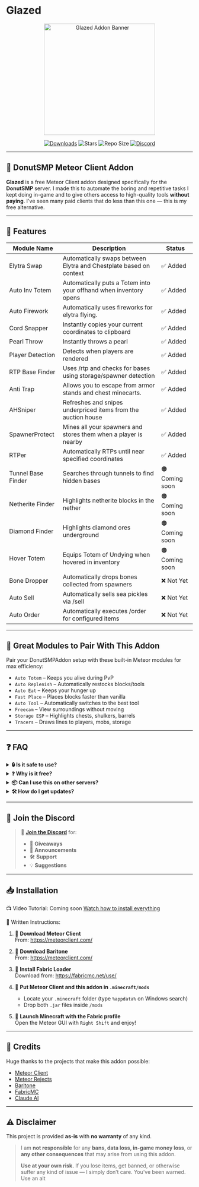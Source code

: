 # Glazed
<p align="center">
  <img src="https://nnpg.dev/Glazedlogo.png" alt="Glazed Addon Banner" width="300"/>
</p>

<p align="center">
  <a href="https://github.com/realnnpg/Glazed/releases"><img src="https://img.shields.io/github/downloads/realnnpg/Glazed/total.svg?style=for-the-badge&label=Downloads" alt="Downloads"/></a>
  <img src="https://img.shields.io/github/stars/realnnpg/Glazed?style=for-the-badge" alt="Stars"/>
  <img src="https://img.shields.io/github/repo-size/realnnpg/Glazed?style=for-the-badge" alt="Repo Size"/>
  <a href="https://discord.gg/TCQDpG8ByY"><img src="https://img.shields.io/discord/1282076342908747879?color=%237289DA&label=Discord&logo=discord&logoColor=white&style=for-the-badge" alt="Discord"/></a>
</p>

---

## 🍩 DonutSMP Meteor Client Addon

**Glazed** is a free Meteor Client addon designed specifically for the **DonutSMP** server. I made this to automate the boring and repetitive tasks I kept doing in-game and to give others access to high-quality tools **without paying**. I've seen many paid clients that do less than this one — this is my free alternative.



---

## 🚀 Features

| Module Name         | Description                                                                 | Status   |
|---------------------|-----------------------------------------------------------------------------|----------|
| Elytra Swap         | Automatically swaps between Elytra and Chestplate based on context          | ✅ Added |
| Auto Inv Totem      | Automatically puts a Totem into your offhand when inventory opens           | ✅ Added |
| Auto Firework       | Automatically uses fireworks for elytra flying.                             | ✅ Added |
| Cord Snapper        | Instantly copies your current coordinates to clipboard                      | ✅ Added |
| Pearl Throw         | Instantly throws a pearl                                                    | ✅ Added |
| Player Detection    | Detects when players are rendered                                           | ✅ Added |
| RTP Base Finder     | Uses /rtp and checks for bases using storage/spawner detection              | ✅ Added |
| Anti Trap           | Allows you to escape from armor stands and chest minecarts.                 | ✅ Added |
| AHSniper            | Refreshes and snipes underpriced items from the auction house               | ✅ Added |
| SpawnerProtect      | Mines all your spawners and stores them when a player is nearby             | ✅ Added |
| RTPer               | Automatically RTPs until near specified coordinates                         | ✅ Added |
| Tunnel Base Finder  | Searches through tunnels to find hidden bases                              | 🟠 Coming soon |
| Netherite Finder    | Highlights netherite blocks in the nether                                   | 🟠 Coming soon |
| Diamond Finder      | Highlights diamond ores underground                                         | 🟠 Coming soon |
| Hover Totem         | Equips Totem of Undying when hovered in inventory                           | 🟠 Coming soon |
| Bone Dropper        | Automatically drops bones collected from spawners                           | ❌ Not Yet |
| Auto Sell           | Automatically sells sea pickles via /sell                                   | ❌ Not Yet |
| Auto Order          | Automatically executes /order for configured items                          | ❌ Not Yet |

---

## 🔗 Great Modules to Pair With This Addon

Pair your DonutSMPAddon setup with these built-in Meteor modules for max efficiency:

- `Auto Totem` – Keeps you alive during PvP
- `Auto Replenish` – Automatically restocks blocks/tools
- `Auto Eat` – Keeps your hunger up
- `Fast Place` – Places blocks faster than vanilla
- `Auto Tool` – Automatically switches to the best tool
- `Freecam` – View surroundings without moving
- `Storage ESP` – Highlights chests, shulkers, barrels
- `Tracers` – Draws lines to players, mobs, storage

---

## ❓ FAQ

<details>
  <summary><strong>🔒 Is it safe to use?</strong></summary>
  <p>
    Yes, it's completely open-source. There are no token loggers, backdoors, or obfuscation. If you're unsure, feel free to inspect the code or compile it yourself.
  </p>
</details>

<details>
  <summary><strong>❓ Why is it free?</strong></summary>
  <p>
    I made this addon to help DonutSMP players automate boring tasks without paying ridiculous prices for private clients. It's a free, powerful alternative.
  </p>
</details>

<details>
  <summary><strong>📦 Can I use this on other servers?</strong></summary>
  <p>
    This addon was made specifically for DonutSMP, and most features are designed to work only there (e.g., Auction Sniper, Auto Sell, RTP Base Finder). While some basic modules may still work elsewhere, the full functionality is best experienced on DonutSMP.
  </p>
</details>

<details>
  <summary><strong>🛠️ How do I get updates?</strong></summary>
  <p>
    Join the <a href="https://discord.gg/TCQDpG8ByY">Discord server</a> for update announcements, changelogs, and early access to new modules. You can also star/watch the GitHub repo.
  </p>
</details>



---

## 📢 Join the Discord

> 💬 **[Join the Discord](https://discord.gg/TCQDpG8ByY)** for:
> - 💸 **Giveaways**
> - 📢 **Announcements**
> - 🛠️ **Support**
> - 💡 **Suggestions**

---

## 📥 Installation

📺 Video Tutorial:
Coming soon
[Watch how to install everything](https://youtu.be/@realnnpg)

📝 Written Instructions:

1. 🔽 **Download Meteor Client**  
   From: https://meteorclient.com/

1. 🔽 **Download Baritone**  
   From: https://meteorclient.com/

3. 🧵 **Install Fabric Loader**  
   Download from: https://fabricmc.net/use/

4. 🧩 **Put Meteor Client and this addon in `.minecraft/mods`**
    - Locate your `.minecraft` folder (type `%appdata%` on Windows search)
    - Drop both `.jar` files inside `/mods`

5. 🚀 **Launch Minecraft with the Fabric profile**  
   Open the Meteor GUI with `Right Shift` and enjoy!

---

## 🧠 Credits

Huge thanks to the projects that make this addon possible:

- [Meteor Client](https://github.com/MeteorDevelopment/meteor-client)
- [Meteor Rejects](https://github.com/AntiCope/meteor-rejects)
- [Baritone](https://github.com/cabaletta/baritone)
- [FabricMC](https://fabricmc.net/)
- [Claude AI](https://claude.ai/)

---

## ⚠️ Disclaimer

This project is provided **as-is** with **no warranty** of any kind.

> I am **not responsible** for any **bans, data loss, in-game money loss**, or **any other consequences** that may arise from using this addon.
>
> **Use at your own risk.** If you lose items, get banned, or otherwise suffer any kind of issue — I simply don’t care. You’ve been warned. Use an alt



